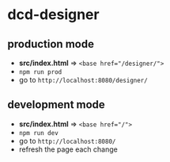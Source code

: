 # dcd-designer

## production mode

- **src/index.html** => `<base href="/designer/">`
- `npm run prod`
- go to `http://localhost:8080/designer/`

## development mode

- **src/index.html** => `<base href="/">`
- `npm run dev`
- go to `http://localhost:8080/`
- refresh the page each change
